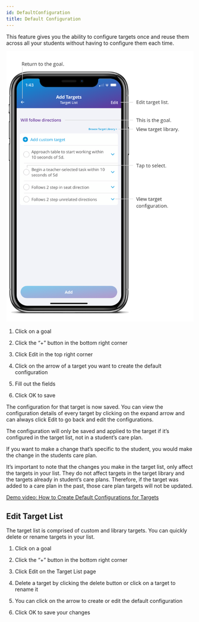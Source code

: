 ```yaml
---
id: DefaultConfiguration
title: Default Configuration
---
```

This feature gives you the ability to configure targets once and reuse them across all your students without having to configure them each time. 

<img src="/img/TargetList.png" width="650" />

1. Click on a goal 

2. Click the “+” button in the bottom right corner 

3. Click Edit in the top right corner 

4. Click on the arrow of a target you want to create the default configuration 

5. Fill out the fields 

6. Click OK to save  

The configuration for that target is now saved. You can view the configuration details of every target by clicking on the expand arrow and can always click Edit to go back and edit the configurations.  

The configuration will only be saved and applied to the target if it’s configured in the target list, not in a student’s care plan.  

If you want to make a change that’s specific to the student, you would make the change in the students care plan.  

It’s important to note that the changes you make in the target list, only affect the targets in your list. They do not affect targets in the target library and the targets already in student’s care plans. Therefore, if the target was added to a care plan in the past, those care plan targets will not be updated.  

[Demo video: How to Create Default Configurations for Targets](https://youtu.be/4faN4a3Ar8U "Title")

## Edit Target List 

The target list is comprised of custom and library targets. You can quickly delete or rename targets in your list.  

1. Click on a goal 

2. Click the “+” button in the bottom right corner 

3. Click Edit on the Target List page 

4. Delete a target by clicking the delete button or click on a target to rename it 

5. You can click on the arrow to create or edit the default configuration 

6. Click OK to save your changes